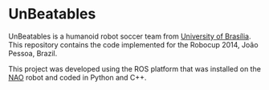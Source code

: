 # UnBeatables

UnBeatables is a humanoid robot soccer team from [University of Brasília](http://www.unb.br).
This repository contains the code implemented for the Robocup 2014, João Pessoa, Brazil.

This project was developed using the ROS platform that was installed on the [NAO](https://www.ald.softbankrobotics.com/en/cool-robots/nao) robot and coded in Python and C++.